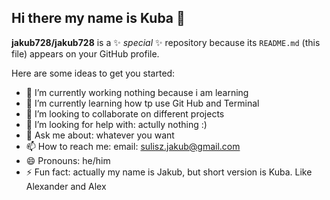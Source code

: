 ## Hi there my name is Kuba 👋


**jakub728/jakub728** is a ✨ _special_ ✨ repository because its `README.md` (this file) appears on your GitHub profile.

Here are some ideas to get you started:

- 🔭 I’m currently working nothing because i am learning
- 🌱 I’m currently learning how tp use Git Hub and Terminal
- 👯 I’m looking to collaborate on different projects
- 🤔 I’m looking for help with: actully nothing :)
- 💬 Ask me about: whatever you want
- 📫 How to reach me: email: sulisz.jakub@gmail.com
- 😄 Pronouns: he/him
- ⚡ Fun fact: actually my name is Jakub, but short version is Kuba. Like Alexander and Alex